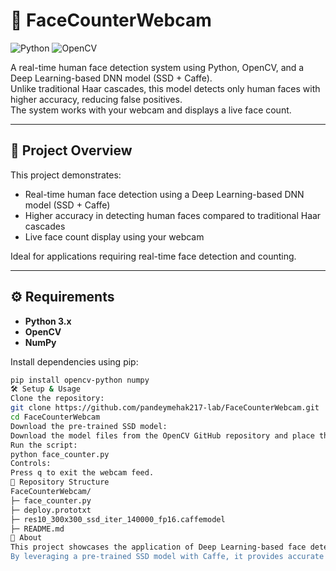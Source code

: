 # 👤 FaceCounterWebcam

![Python](https://img.shields.io/badge/Python-3.x-blue?logo=python&logoColor=white) ![OpenCV](https://img.shields.io/badge/OpenCV-4.x-green?logo=opencv&logoColor=white)

A real-time human face detection system using Python, OpenCV, and a Deep Learning-based DNN model (SSD + Caffe).  
Unlike traditional Haar cascades, this model detects only human faces with higher accuracy, reducing false positives.  
The system works with your webcam and displays a live face count.

---

## 📌 Project Overview

This project demonstrates:

- Real-time human face detection using a Deep Learning-based DNN model (SSD + Caffe)  
- Higher accuracy in detecting human faces compared to traditional Haar cascades  
- Live face count display using your webcam  

Ideal for applications requiring real-time face detection and counting.

---

## ⚙️ Requirements

- **Python 3.x**  
- **OpenCV**  
- **NumPy**  

Install dependencies using pip:

```bash
pip install opencv-python numpy
🛠️ Setup & Usage
Clone the repository:
git clone https://github.com/pandeymehak217-lab/FaceCounterWebcam.git
cd FaceCounterWebcam
Download the pre-trained SSD model:
Download the model files from the OpenCV GitHub repository and place them in the project directory.
Run the script:
python face_counter.py
Controls:
Press q to exit the webcam feed.
📂 Repository Structure
FaceCounterWebcam/
├─ face_counter.py                              
├─ deploy.prototxt                              
├─ res10_300x300_ssd_iter_140000_fp16.caffemodel 
├─ README.md                                    
🔗 About
This project showcases the application of Deep Learning-based face detection using OpenCV's DNN module.
By leveraging a pre-trained SSD model with Caffe, it provides accurate and efficient real-time face detection.
